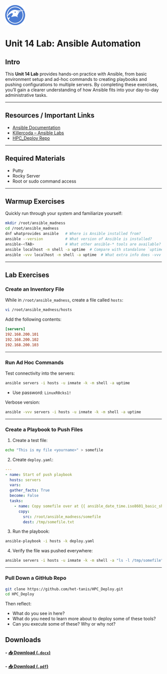 <div class="flex-container">
        <img src="https://github.com/ProfessionalLinuxUsersGroup/img/blob/main/Assets/Logos/ProLUG_Round_Transparent_LOGO.png?raw=true" width="64" height="64"></img>
    <p>
        <h1>Unit 14 Lab: Ansible Automation</h1>
    </p>
</div>

## Intro

This **Unit 14 Lab** provides hands-on practice with Ansible, from basic environment setup and ad-hoc commands to creating playbooks and pushing configurations to multiple servers. By completing these exercises, you’ll gain a clearer understanding of how Ansible fits into your day-to-day administrative tasks.

---

## Resources / Important Links

- [Ansible Documentation](https://docs.ansible.com/)
- [Killercoda – Ansible Labs](https://killercoda.com/het-tanis/course/Ansible-Labs)
- [HPC_Deploy Repo](https://github.com/het-tanis/HPC_Deploy.git)

---

## Required Materials
- Putty  
- Rocky Server  
- Root or sudo command access  

---

## Warmup Exercises
Quickly run through your system and familiarize yourself:

```bash
mkdir /root/ansible_madness
cd /root/ansible_madness
dnf whatprovides ansible   # Where is Ansible installed from?
ansible --version          # What version of Ansible is installed?
ansible-<TAB>              # What other ansible-* tools are available?
ansible localhost -m shell -a uptime  # Compare with standalone `uptime`
ansible -vvv localhost -m shell -a uptime  # What extra info does -vvv show?
```

---

## Lab Exercises

### Create an Inventory File

While in `/root/ansible_madness`, create a file called `hosts`:

```bash
vi /root/ansible_madness/hosts
```

Add the following contents:

```ini
[servers]
192.168.200.101
192.168.200.102
192.168.200.103
```

---

### Run Ad Hoc Commands

Test connectivity into the servers:

```bash
ansible servers -i hosts -u inmate -k -m shell -a uptime
```

- Use password: `LinuxR0cks1!`

Verbose version:

```bash
ansible -vvv servers -i hosts -u inmate -k -m shell -a uptime
```

---

### Create a Playbook to Push Files

1. Create a test file:
```bash
echo "This is my file <yourname>" > somefile
```

2. Create `deploy.yaml`:

```yaml
---
- name: Start of push playbook
  hosts: servers
  vars:
  gather_facts: True
  become: False
  tasks:
    - name: Copy somefile over at {{ ansible_date_time.iso8601_basic_short }}
      copy:
        src: /root/ansible_madness/somefile
        dest: /tmp/somefile.txt
```

3. Run the playbook:
```bash
ansible-playbook -i hosts -k deploy.yaml
```

4. Verify the file was pushed everywhere:
```bash
ansible servers -i hosts -u inmate -k -m shell -a "ls -l /tmp/somefile"
```

---

### Pull Down a GitHub Repo

```bash
git clone https://github.com/het-tanis/HPC_Deploy.git
cd HPC_Deploy
```

Then reflect:
- What do you see in here?  
- What do you need to learn more about to deploy some of these tools?  
- Can you execute some of these? Why or why not?
 
## Downloads
#### - <a href="./assets/downloads/u14/u14_lab.docx" target="_blank" download>📥 Download (`.docx`)</a>
#### - <a href="./assets/downloads/u14/u14_lab.pdf" target="_blank" download>📥 Download (`.pdf`)</a>

